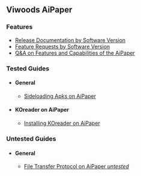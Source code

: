 
## Viwoods AiPaper
### Features
- [Release Documentation by Software Version](./viwoods/aipaper/Releases.md)
- [Feature Requests by Software Version](./viwoods/aipaper/FeatureRequests.md)
- [Q&A on Features and Capabilities of the AiPaper](./viwoods/aipaper/QandA.md)

### Tested Guides
- #### General
    - [Sideloading Apks on AiPaper](./viwoods/aipaper/Sideloading_APKs_on_AiPaper.md)

- #### KOreader on AiPaper
    - [Installing KOreader on AiPaper](./viwoods/aipaper/Installing_KOreader_on_AiPaper.md)

### Untested Guides
- #### General
    - [File Transfer Protocol on AiPaper *untested*](./viwoods/aipaper/FTPonAiPaper.md)
